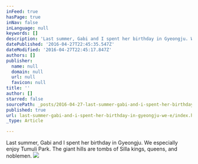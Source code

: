 ```yaml
---
inFeed: true
hasPage: true
inNav: false
inLanguage: null
keywords: []
description: 'Last summer, Gabi and I spent her birthday in Gyeongju. We especially enjoy Tumuli Park. The giant hills are tombs of Silla kings, queens, and noblemen.'
datePublished: '2016-04-27T22:45:35.547Z'
dateModified: '2016-04-27T22:45:17.847Z'
authors: []
publisher:
  name: null
  domain: null
  url: null
  favicon: null
title: ''
author: []
starred: false
sourcePath: _posts/2016-04-27-last-summer-gabi-and-i-spent-her-birthday-in-gyeongju-we-e.md
published: true
url: last-summer-gabi-and-i-spent-her-birthday-in-gyeongju-we-e/index.html
_type: Article

---
```

Last summer, Gabi and I spent her birthday in Gyeongju. We especially enjoy Tumuli Park. The giant hills are tombs of Silla kings, queens, and noblemen.
![](https://the-grid-user-content.s3-us-west-2.amazonaws.com/161d1917-1c63-42d1-8c3a-855682d2e092.jpg)